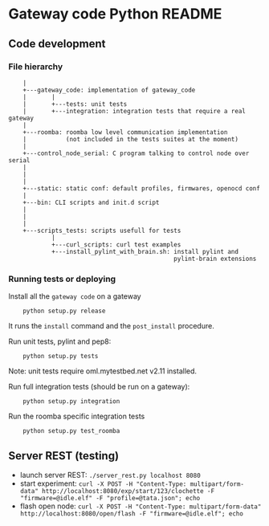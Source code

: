 Gateway code Python README
==========================


Code development
----------------

### File hierarchy ###


        |
        +---gateway_code: implementation of gateway_code
        |       |
        |       +---tests: unit tests
        |       +---integration: integration tests that require a real gateway
        |
        +---roomba: roomba low level communication implementation
        |           (not included in the tests suites at the moment)
        |
        +---control_node_serial: C program talking to control node over serial
        |
        |
        |
        +---static: static conf: default profiles, firmwares, openocd conf
        |
        +---bin: CLI scripts and init.d script
        |
        |
        |
        +---scripts_tests: scripts usefull for tests
                |
                +---curl_scripts: curl test examples
                +---install_pylint_with_brain.sh: install pylint and
                                                  pylint-brain extensions


### Running tests or deploying ###

Install all the `gateway code` on a gateway

        python setup.py release

It runs the `install` command and the `post_install` procedure.


Run unit tests, pylint and pep8:

        python setup.py tests

Note: unit tests require oml.mytestbed.net v2.11 installed.


Run full integration tests (should be run on a gateway):

        python setup.py integration


Run the roomba specific integration tests

        python setup.py test_roomba


Server REST (testing)
---------------------

* launch server REST: `./server_rest.py localhost 8080`
* start experiment:   `curl -X POST -H "Content-Type: multipart/form-data" http://localhost:8080/exp/start/123/clochette -F "firmware=@idle.elf" -F "profile=@tata.json"; echo`
* flash open node:    `curl -X POST -H "Content-Type: multipart/form-data" http://localhost:8080/open/flash -F "firmware=@idle.elf"; echo`
